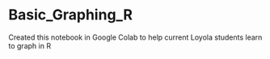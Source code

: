 # Basic_Graphing_R
Created this notebook in Google Colab to help current Loyola students learn to graph in R
